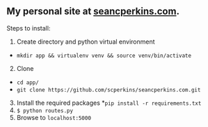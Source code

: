 My personal site at [seancperkins.com](http://www.seancperkins.com).
---
Steps to install:
1. Create directory and python virtual environment
  * `mkdir app && virtualenv venv && source venv/bin/activate` 
2. Clone 
  * `cd app/` 
  * `git clone https://github.com/scperkins/seancperkins.com.git`
3. Install the required packages
  *`pip install -r requirements.txt`
4. `$ python routes.py`
5. Browse to `localhost:5000` 


